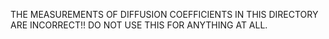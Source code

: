 THE MEASUREMENTS OF DIFFUSION COEFFICIENTS IN THIS DIRECTORY ARE
INCORRECT!! DO NOT USE THIS FOR ANYTHING AT ALL.